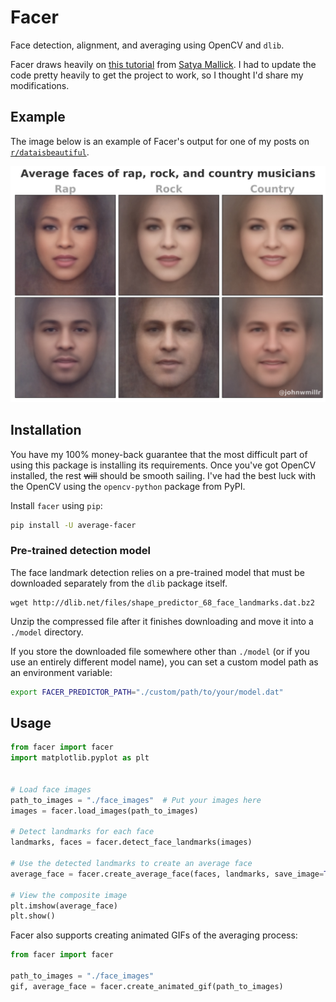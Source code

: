 # Facer

Face detection, alignment, and averaging using OpenCV and `dlib`.

Facer draws heavily on [this tutorial](https://www.learnopencv.com/average-face-opencv-c-python-tutorial/) from [Satya Mallick](https://github.com/spmallick). I had to update the code pretty heavily to get the project to work, so I thought I'd share my modifications.

## Example

The image below is an example of Facer's output for one of my posts on [`r/dataisbeautiful`](https://www.reddit.com/r/dataisbeautiful/comments/crxrud/the_average_faces_of_rap_rock_and_country/).

[![Average faces of rap, rock, and country music](assets/average_face_example.png)](https://www.reddit.com/r/dataisbeautiful/comments/crxrud/the_average_faces_of_rap_rock_and_country/)

## Installation

You have my 100% money-back guarantee that the most difficult part of using this package is installing its requirements. Once you've got OpenCV installed, the rest ~~will~~ should be smooth sailing. I've had the best luck with the OpenCV using the `opencv-python` package from PyPI.

Install `facer` using `pip`:

```bash
pip install -U average-facer
```

### Pre-trained detection model

The face landmark detection relies on a pre-trained model that must be downloaded separately from the `dlib` package itself.

```shell
wget http://dlib.net/files/shape_predictor_68_face_landmarks.dat.bz2
```

Unzip the compressed file after it finishes downloading and move it into a `./model` directory.

If you store the downloaded file somewhere other than `./model` (or if you use an entirely different model name), you can set a custom model path as an environment variable:

```bash
export FACER_PREDICTOR_PATH="./custom/path/to/your/model.dat"
```

## Usage

```python
from facer import facer
import matplotlib.pyplot as plt


# Load face images
path_to_images = "./face_images"  # Put your images here
images = facer.load_images(path_to_images)

# Detect landmarks for each face
landmarks, faces = facer.detect_face_landmarks(images)

# Use the detected landmarks to create an average face
average_face = facer.create_average_face(faces, landmarks, save_image=True)

# View the composite image
plt.imshow(average_face)
plt.show()
```

Facer also supports creating animated GIFs of the averaging process:

```python
from facer import facer

path_to_images = "./face_images"
gif, average_face = facer.create_animated_gif(path_to_images)
```
